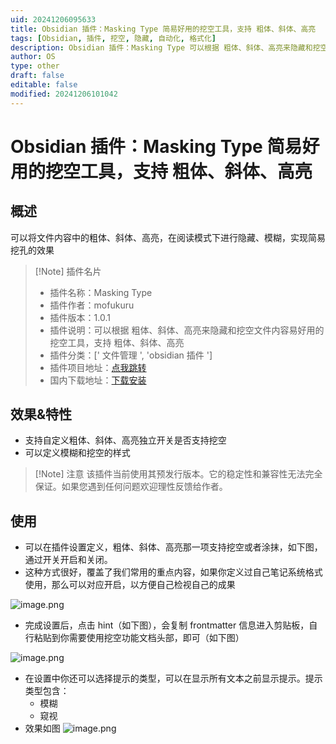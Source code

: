 ```yaml
---
uid: 20241206095633
title: Obsidian 插件：Masking Type 简易好用的挖空工具，支持 粗体、斜体、高亮
tags: [Obsidian, 插件, 挖空, 隐藏, 自动化, 格式化]
description: Obsidian 插件：Masking Type 可以根据 粗体、斜体、高亮来隐藏和挖空文件内容
author: OS
type: other
draft: false
editable: false
modified: 20241206101042
---
```


# Obsidian 插件：Masking Type 简易好用的挖空工具，支持 粗体、斜体、高亮

## 概述

可以将文件内容中的粗体、斜体、高亮，在阅读模式下进行隐藏、模糊，实现简易挖孔的效果

> [!Note] 插件名片
> - 插件名称：Masking Type
> - 插件作者：mofukuru
> - 插件版本：1.0.1
> - 插件说明：可以根据 粗体、斜体、高亮来隐藏和挖空文件内容易好用的挖空工具，支持 粗体、斜体、高亮
> - 插件分类：[' 文件管理 ', 'obsidian 插件 ']
> - 插件项目地址：[点我跳转](https://github.com/mofukuru/auto_file_organizer/)
> - 国内下载地址：[下载安装](https://pkmer.cn/products/plugin/pluginMarket/?auto-file-organizer)

## 效果&特性

- 支持自定义粗体、斜体、高亮独立开关是否支持挖空
- 可以定义模糊和挖空的样式

> [!Note] 注意
> 该插件当前使用其预发行版本。它的稳定性和兼容性无法完全保证。如果您遇到任何问题欢迎理性反馈给作者。

## 使用

- 可以在插件设置定义，粗体、斜体、高亮那一项支持挖空或者涂抹，如下图，通过开关开启和关闭。
- 这种方式很好，覆盖了我们常用的重点内容，如果你定义过自己笔记系统格式使用，那么可以对应开启，以方便自己检视自己的成果

![image.png](https://cdn.pkmer.cn/images/20241206100628.png!pkmer)

- 完成设置后，点击 hint（如下图），会复制 frontmatter 信息进入剪贴板，自行粘贴到你需要使用挖空功能文档头部，即可（如下图）

![image.png](https://cdn.pkmer.cn/images/20241206100835.png!pkmer)

- 在设置中你还可以选择提示的类型，可以在显示所有文本之前显示提示。提示类型包含：
	- 模糊
	- 窥视
- 效果如图
![image.png](https://cdn.pkmer.cn/images/20241206101023.png!pkmer)
